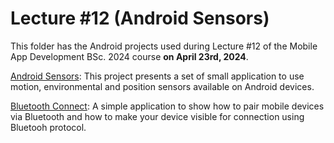 # Lecture #12  (Android Sensors)

This folder has the Android projects used during Lecture #12 of the Mobile App Development BSc. 2024 course **on April 23rd, 2024**.

[Android Sensors](12-1_AndroidSensors): This project presents a set of small application to use motion, environmental and position sensors available on Android devices.

[Bluetooth Connect](12-2_BluetoothConnection): A simple application to show how to pair mobile devices via Bluetooth and how to make your device visible for connection using Bluetooh protocol.
